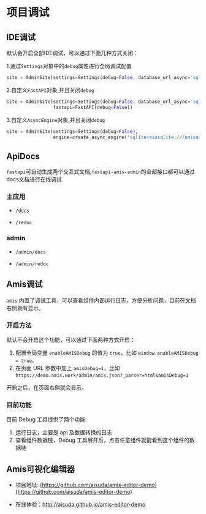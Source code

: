 # 项目调试

## IDE调试

默认会开启全部IDE调试，可以通过下面几种方式关闭：

1.通过`Settings`对象中的`debug`属性进行全局调试配置

```python
site = AdminSite(settings=Settings(debug=False, database_url_async='sqlite+aiosqlite:///amisadmin.db'))
```

2.自定义`FastAPI`对象,并且关闭`debug`

```python
site = AdminSite(settings=Settings(debug=False, database_url_async='sqlite+aiosqlite:///amisadmin.db'),
                 fastapi=FastAPI(debug=False))
```

3.自定义`AsyncEngine`对象,并且关闭`debug`

```python
site = AdminSite(settings=Settings(debug=False),
                 engine=create_async_engine('sqlite+aiosqlite:///amisadmin.db', echo=False, future=True))
```

## ApiDocs

`fastapi`可自动生成两个交互式文档,`fastapi-amis-admin`的全部接口都可以通过docs文档进行在线调试.

### 主应用

- `/docs`

- `/redoc`

### admin

- `/admin/docs`

- `/admin/redoc`

## Amis调试

`amis` 内置了调试工具，可以查看组件内部运行日志，方便分析问题，目前在文档右侧就有显示。

### 开启方法

默认不会开启这个功能，可以通过下面两种方式开启：

1. 配置全局变量 `enableAMISDebug` 的值为 `true`，比如 `window.enableAMISDebug = true`。
2. 在页面 URL 参数中加上 `amisDebug=1`，比如 `https://demo.amis.work/admin/amis.json?_parser=html&amisDebug=1`

开启之后，在页面右侧就会显示。

### 目前功能

目前 Debug 工具提供了两个功能:

1. 运行日志，主要是 api 及数据转换的日志
2. 查看组件数据链，Debug 工具展开后，点击任意组件就能看到这个组件的数据链

## Amis可视化编辑器

- 项目地址: [https://github.com/aisuda/amis-editor-demo](https://github.com/aisuda/amis-editor-demo)


- 在线体验：http://aisuda.github.io/amis-editor-demo


